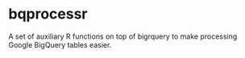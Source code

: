 # bqprocessr
A set of auxiliary R functions on top of bigrquery to make processing Google BigQuery tables easier.
